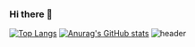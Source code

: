 ### Hi there 👋

[![Top Langs](https://github-readme-stats.vercel.app/api/top-langs/?username=fnzl54)](https://github.com/fnzl54/github-readme-stats)
[![Anurag's GitHub stats](https://github-readme-stats.vercel.app/api?username=fnzl54)](https://github.com/fnzl54/github-readme-stats)
![header](https://capsule-render.vercel.app/api?type=rect&height=200&text=Stroke%20Test&fontAlign=70&stroke=00FF00&strokeWidth=3)

<!--
**fnzl54/fnzl54** is a ✨ _special_ ✨ repository because its `README.md` (this file) appears on your GitHub profile.

Here are some ideas to get you started:

- 🔭 I’m currently working on ...
- 🌱 I’m currently learning ...
- 👯 I’m looking to collaborate on ...
- 🤔 I’m looking for help with ...
- 💬 Ask me about ...
- 📫 How to reach me: ...
- 😄 Pronouns: ...
- ⚡ Fun fact: ...
-->

